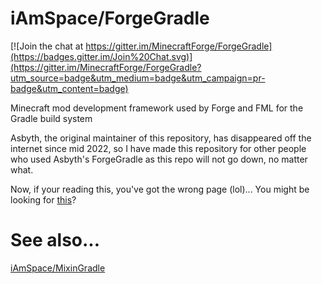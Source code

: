 # iAmSpace/ForgeGradle

[![Join the chat at https://gitter.im/MinecraftForge/ForgeGradle](https://badges.gitter.im/Join%20Chat.svg)](https://gitter.im/MinecraftForge/ForgeGradle?utm_source=badge&utm_medium=badge&utm_campaign=pr-badge&utm_content=badge)

Minecraft mod development framework used by Forge and FML for the Gradle build system

Asbyth, the original maintainer of this repository, has disappeared off the internet since mid 2022, so I have made this repository for other people who used Asbyth's ForgeGradle as this repo will not go down, no matter what.

Now, if your reading this, you've got the wrong page (lol)...
You might be looking for [this](https://gist.github.com/iAmSpace/ebf5ac4dfda075a32d14ee768a0ed60a)?

# See also...

[iAmSpace/MixinGradle](https://github.com/iAmSpace/MixinGradle)
